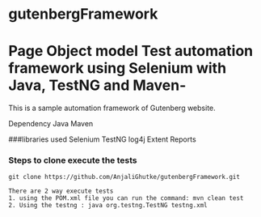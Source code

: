 # gutenbergFramework

# Page Object model Test automation framework using Selenium with Java, TestNG and Maven-
This is a sample automation framework of Gutenberg website.

Dependency
Java
Maven

###libraries used
Selenium
TestNG
log4j
Extent Reports

### Steps to clone execute the tests
```
git clone https://github.com/AnjaliGhutke/gutenbergFramework.git

There are 2 way execute tests
1. using the POM.xml file you can run the command: mvn clean test
2. Using the testng : java org.testng.TestNG testng.xml

